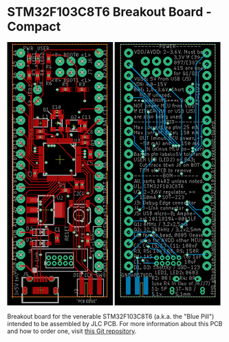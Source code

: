 # STM32F103C8T6 Breakout Board - Compact

![](https://github.com/nathancharlesjones/STM32F103C8T6-breakout-board_compact/blob/main/compact_top.png?s=20) ![](https://github.com/nathancharlesjones/STM32F103C8T6-breakout-board_compact/blob/main/compact_bottom.png)

Breakout board for the venerable STM32F103C8T6 (a.k.a. the "Blue Pill") intended to be assembled by JLC PCB. For more information about this PCB and how to order one, visit [this Git repository](https://github.com/nathancharlesjones/STM32F103C8T6-breakout-board).
